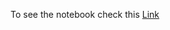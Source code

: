 To see the notebook check this [Link](https://nbviewer.org/github/jayson-7w/mlops-music-clustering/blob/main/notebooks/EDA_and_Modelling.ipynb)
